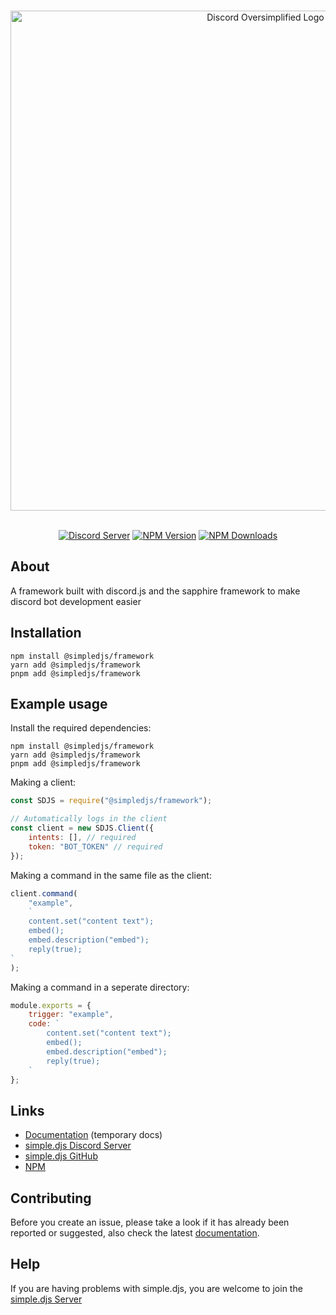 <div align="center">
	<br>
	<p><img width="800" src="https://raw.githubusercontent.com/simpledjs/images/main/dos-full.png" alt="Discord Oversimplified Logo"></p>
	<br>
	<a href="https://discord.gg/AQwkmv7kA9"><img src="https://img.shields.io/discord/882085501694246982?color=5865F2&logo=discord&logoColor=white" alt="Discord Server"></a>
	<a href="https://npmjs.com/package/@simpledjs/framework"><img src="https://img.shields.io/npm/v/@simpledjs/framework.svg?maxAge=3600" alt="NPM Version"></a>
	<a href="https://npmjs.com/package/@simpledjs/framework"><img src="https://img.shields.io/npm/dt/@simpledjs/framework.svg?maxAge=3600" alt="NPM Downloads"></a>
</div>

## About

A framework built with discord.js and the sapphire framework to make discord bot development easier

## Installation

```sh-session
npm install @simpledjs/framework
yarn add @simpledjs/framework
pnpm add @simpledjs/framework
```

## Example usage

Install the required dependencies:

```sh-session
npm install @simpledjs/framework
yarn add @simpledjs/framework
pnpm add @simpledjs/framework
```

Making a client:

```js
const SDJS = require("@simpledjs/framework");

// Automatically logs in the client
const client = new SDJS.Client({
	intents: [], // required
	token: "BOT_TOKEN" // required
});
```

Making a command in the same file as the client:

```js
client.command(
	"example",
	`
	content.set("content text");
	embed();
	embed.description("embed");
	reply(true);
`
);
```

Making a command in a seperate directory:

```js
module.exports = {
	trigger: "example",
	code: `
		content.set("content text");
		embed();
		embed.description("embed");
		reply(true);
	`
};
```

## Links

- [Documentation](https://www.notion.so/Discord-Oversimplified-Documentation-8e528936c677448394641d5d4bdbbeac) (temporary docs)
- [simple.djs Discord Server](https://discord.gg/AQwkmv7kA9)
- [simple.djs GitHub](https://github.com/simpledjs/simple.djs)
- [NPM](https://npmjs.org/package/@simpledjs/framework)

## Contributing

Before you create an issue, please take a look if it has already been reported or suggested, also check the latest [documentation](https://www.notion.so/Discord-Oversimplified-Documentation-8e528936c677448394641d5d4bdbbeac).

## Help

If you are having problems with simple.djs, you are welcome to join the [simple.djs Server](https://discord.gg/AQwkmv7kA9)
